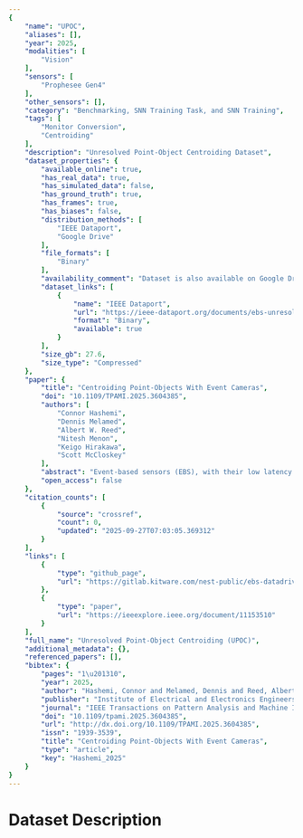 ```yaml
---
{
    "name": "UPOC",
    "aliases": [],
    "year": 2025,
    "modalities": [
        "Vision"
    ],
    "sensors": [
        "Prophesee Gen4"
    ],
    "other_sensors": [],
    "category": "Benchmarking, SNN Training Task, and SNN Training",
    "tags": [
        "Monitor Conversion",
        "Centroiding"
    ],
    "description": "Unresolved Point-Object Centroiding Dataset",
    "dataset_properties": {
        "available_online": true,
        "has_real_data": true,
        "has_simulated_data": false,
        "has_ground_truth": true,
        "has_frames": true,
        "has_biases": false,
        "distribution_methods": [
            "IEEE Dataport",
            "Google Drive"
        ],
        "file_formats": [
            "Binary"
        ],
        "availability_comment": "Dataset is also available on Google Drive on request.",
        "dataset_links": [
            {
                "name": "IEEE Dataport",
                "url": "https://ieee-dataport.org/documents/ebs-unresolved-point-object-centroiding-dataset",
                "format": "Binary",
                "available": true
            }
        ],
        "size_gb": 27.6,
        "size_type": "Compressed"
    },
    "paper": {
        "title": "Centroiding Point-Objects With Event Cameras",
        "doi": "10.1109/TPAMI.2025.3604385",
        "authors": [
            "Connor Hashemi",
            "Dennis Melamed",
            "Albert W. Reed",
            "Nitesh Menon",
            "Keigo Hirakawa",
            "Scott McCloskey"
        ],
        "abstract": "Event-based sensors (EBS), with their low latency and high dynamic range, are a promising means for tracking unresolved point-objects. Conventional EBS centroiding methods assume the generated events follow a Gaussian distribution and require long event streams (>1s) for accurate localization. However, these assumptions are inadequate for centroiding unresolved objects, since the EBS circuitry causes non-Gaussian event distributions, and because using long event streams negates the low-latency advantage of EBS. In this work, we derive a closed-form spatiotemporal event distribution that accounts for these non-Gaussian effects and relaxes the long-time window requirement. Using Fisher analysis, we show that the spatial distribution of events in short time windows (\u226420 ms) contains sufficient information for accurately estimating both position and velocity. To validate our analysis, we create the first EBS dataset of unresolved point-objects with subpixel ground truth using a high-speed monitor. We demonstrate that a small LSTM network can estimate an object's position within 1pixel and velocity within \u00b117% using only 5ms of event data, outperforming traditional approaches. These improvements enable accurate and quick centroiding of fast and dim objects, and we publish all code and data to support future research.",
        "open_access": false
    },
    "citation_counts": [
        {
            "source": "crossref",
            "count": 0,
            "updated": "2025-09-27T07:03:05.369312"
        }
    ],
    "links": [
        {
            "type": "github_page",
            "url": "https://gitlab.kitware.com/nest-public/ebs-datadriven-centroiding"
        },
        {
            "type": "paper",
            "url": "https://ieeexplore.ieee.org/document/11153510"
        }
    ],
    "full_name": "Unresolved Point-Object Centroiding (UPOC)",
    "additional_metadata": {},
    "referenced_papers": [],
    "bibtex": {
        "pages": "1\u201310",
        "year": 2025,
        "author": "Hashemi, Connor and Melamed, Dennis and Reed, Albert W. and Menon, Nitesh and Hirakawa, Keigo and McCloskey, Scott",
        "publisher": "Institute of Electrical and Electronics Engineers (IEEE)",
        "journal": "IEEE Transactions on Pattern Analysis and Machine Intelligence",
        "doi": "10.1109/tpami.2025.3604385",
        "url": "http://dx.doi.org/10.1109/TPAMI.2025.3604385",
        "issn": "1939-3539",
        "title": "Centroiding Point-Objects With Event Cameras",
        "type": "article",
        "key": "Hashemi_2025"
    }
}
---
```


# Dataset Description
